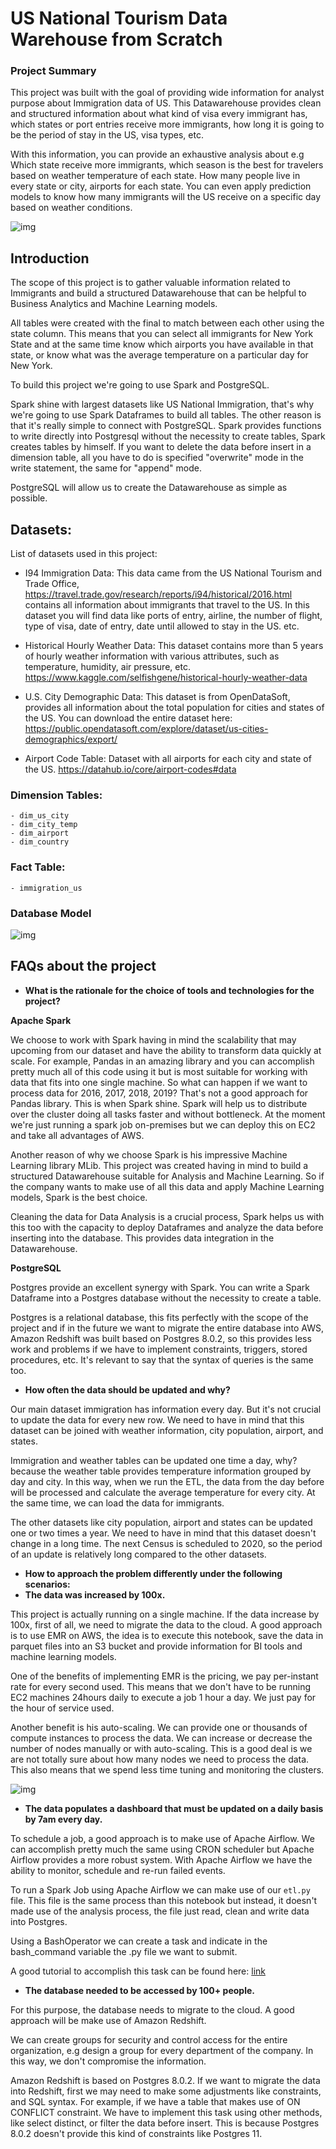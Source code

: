 # US National Tourism Data Warehouse from Scratch

### Project Summary

This project was built with the goal of providing wide information for analyst purpose about Immigration data of US. This Datawarehouse provides clean and structured information about what kind of visa every immigrant has, which states or port entries receive more immigrants, how long it is going to be the period of stay in the US, visa types, etc. 

With this information, you can provide an exhaustive analysis about e.g Which state receive more immigrants, which season is the best for travelers based on weather temperature of each state. How many people live in every state or city, airports for each state. You can even apply prediction models to know how many immigrants will the US receive on a specific day based on weather conditions.

![img](https://imgur.com/t7AQGIr.png) 

## Introduction

The scope of this project is to gather valuable information related to Immigrants and build a structured Datawarehouse that can be helpful to Business Analytics and Machine Learning models. 

All tables were created with the final to match between each other using the state column. This means that you can select all immigrants for New York State and at the same time know which airports you have available in that state, or know what was the average temperature on a particular day for New York. 

To build this project we're going to use Spark and PostgreSQL. 

Spark shine with largest datasets like US National Immigration, that's why we're going to use Spark Dataframes to build all tables. The other reason is that it's really simple to connect with PostgreSQL. 
Spark provides functions to write directly into Postgresql without the necessity to create tables, Spark creates tables by himself. If you want to delete the data before insert in a dimension table, all you have to do is specified "overwrite" mode in the write statement, the same for "append" mode. 

PostgreSQL will allow us to create the Datawarehouse as simple as possible.

## Datasets: 

List of datasets used in this project: 

- I94 Immigration Data: This data came from the US National Tourism and Trade Office, https://travel.trade.gov/research/reports/i94/historical/2016.html contains all information about immigrants that travel to the US. In this dataset you will find data like ports of entry, airline, the number of flight, type of visa, date of entry, date until allowed to stay in the US. etc. 

- Historical Hourly Weather Data: This dataset contains more than 5 years of hourly weather information with various attributes, such as temperature, humidity, air pressure, etc.   https://www.kaggle.com/selfishgene/historical-hourly-weather-data

- U.S. City Demographic Data: This dataset is from OpenDataSoft, provides all information about the total population for cities and states of the US. You can download the entire dataset here: https://public.opendatasoft.com/explore/dataset/us-cities-demographics/export/

- Airport Code Table: Dataset with all airports for each city and state of the US. https://datahub.io/core/airport-codes#data

### Dimension Tables:

    - dim_us_city
    - dim_city_temp
    - dim_airport
    - dim_country
    
### Fact Table:

    - immigration_us
    
    
### Database Model


![img](https://imgur.com/AISwbAs.png)


## FAQs about the project

* __What is the rationale for the choice of tools and technologies for the project?__

__Apache Spark__

We choose to work with Spark having in mind the scalability that may upcoming from our dataset and have the ability to transform data quickly at scale. For example, Pandas in an amazing library and you can accomplish pretty much all of this code using it but is most suitable for working with data that fits into one single machine. So what can happen if we want to process data for 2016, 2017, 2018, 2019? That's not a good approach for Pandas library. This is when Spark shine. Spark will help us to distribute over the cluster doing all tasks faster and without bottleneck. At the moment we're just running a spark job on-premises but we can deploy this on EC2 and take all advantages of AWS. 

Another reason of why we choose Spark is his impressive Machine Learning library MLib. This project was created having in mind to build a structured Datawarehouse suitable for Analysis and Machine Learning. So if the company wants to make use of all this data and apply Machine Learning models, Spark is the best choice. 

Cleaning the data for Data Analysis is a crucial process, Spark helps us with this too with the capacity to deploy Dataframes and analyze the data before inserting into the database. This provides data integration in the Datawarehouse. 

__PostgreSQL__

Postgres provide an excellent synergy with Spark. You can write a Spark Dataframe into a Postgres database without the necessity to create a table. 

Postgres is a relational database, this fits perfectly with the scope of the project and if in the future we want to migrate the entire database into AWS, Amazon Redshift was built based on Postgres 8.0.2, so this provides less work and problems if we have to implement constraints, triggers, stored procedures, etc. It's relevant to say that the syntax of queries is the same too.


* __How often the data should be updated and why?__

Our main dataset immigration has information every day. But it's not crucial to update the data for every new row. We need to have in mind that this dataset can be joined with weather information, city population, airport, and states. 

Immigration and weather tables can be updated one time a day, why? because the weather table provides temperature information grouped by day and city. In this way, when we run the ETL, the data from the day before will be processed and calculate the average temperature for every city. At the same time, we can load the data for immigrants.

The other datasets like city population, airport and states can be updated one or two times a year. We need to have in mind that this dataset doesn't change in a long time. The next Census is scheduled to 2020, so the period of an update is relatively long compared to the other datasets.


* __How to approach the problem differently under the following scenarios:__
 * __The data was increased by 100x.__
 
This project is actually running on a single machine. If the data increase by 100x, first of all, we need to migrate the data to the cloud. A good approach is to use EMR on AWS, the idea is to execute this notebook, save the data in parquet files into an S3 bucket and provide information for BI tools and machine learning models.

One of the benefits of implementing EMR is the pricing, we pay per-instant rate for every second used. This means that we don't have to be running EC2 machines 24hours daily to execute a job 1 hour a day. We just pay for the hour of service used.

Another benefit is his auto-scaling. We can provide one or thousands of compute instances to process the data. We can increase or decrease the number of nodes manually or with auto-scaling. This is a good deal is we are not totally sure about how many nodes we need to process the data. This also means that we spend less time tuning and monitoring the clusters.


![img](https://imgur.com/ZNvwLu1.png)

 
 * __The data populates a dashboard that must be updated on a daily basis by 7am every day.__
 
To schedule a job, a good approach is to make use of Apache Airflow. We can accomplish pretty much the same using CRON scheduler but Apache Airflow provides a more robust system. With Apache Airflow we have the ability to monitor, schedule and re-run failed events. 

To run a Spark Job using Apache Airflow we can make use of our `etl.py` file. This file is the same process than this notebook but instead, it doesn't made use of the analysis process, the file just read, clean and write data into Postgres. 

Using a BashOperator we can create a task and indicate in the bash_command variable the .py file we want to submit. 

A good tutorial to accomplish this task can be found here: [link](https://blog.insightdatascience.com/scheduling-spark-jobs-with-airflow-4c66f3144660)

 * __The database needed to be accessed by 100+ people.__

For this purpose, the database needs to migrate to the cloud. A good approach will be make use of Amazon Redshift. 

We can create groups for security and control access for the entire organization, e.g design a group for every department of the company. In this way, we don't compromise the information.

Amazon Redshift is based on Postgres 8.0.2. If we want to migrate the data into Redshift, first we may need to make some adjustments like constraints, and SQL syntax. For example, if we have a table that makes use of ON CONFLICT constraint. We have to implement this task using other methods, like select distinct, or filter the data before insert. This is because Postgres 8.0.2 doesn't provide this kind of constraints like Postgres 11.






